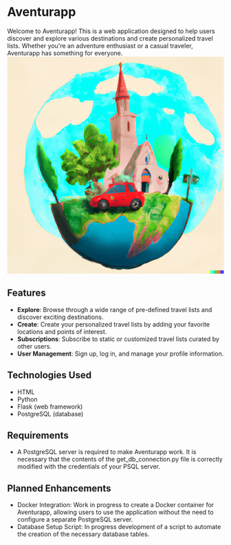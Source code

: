 # Aventurapp

Welcome to Aventurapp! This is a web application designed to help users discover and explore various destinations and create personalized travel lists. Whether you're an adventure enthusiast or a casual traveler, Aventurapp has something for everyone.
![](https://github.com/jaume-pm/aventurapp/blob/main/static/Aventurapp.png)
## Features

- **Explore**: Browse through a wide range of pre-defined travel lists and discover exciting destinations.
- **Create**: Create your personalized travel lists by adding your favorite locations and points of interest.
- **Subscriptions**: Subscribe to static or customized travel lists curated by other users.
- **User Management**: Sign up, log in, and manage your profile information.

## Technologies Used

- HTML
- Python
- Flask (web framework)
- PostgreSQL (database)

## Requirements

- A PostgreSQL server is required to make Aventurapp work. It is necessary that the contents of the get_db_connection.py file is correctly modified with the credentials of your PSQL server.

## Planned Enhancements

- Docker Integration: Work in progress to create a Docker container for Aventurapp, allowing users to use the application without the need to configure a separate PostgreSQL server.
- Database Setup Script: In progress development of a script to automate the creation of the necessary database tables.
